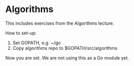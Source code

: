 Algorithms
==========

This includes exercises from the Algorithms lecture.

How to set-up:

1. Set GOPATH, e.g. ~/go
2. Copy algorithms repo to $GOPATH/src/algorithms

Now you are set. We are not using this as a Go module yet.
